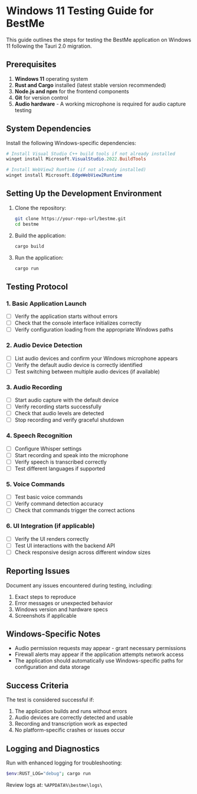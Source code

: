 # Windows 11 Testing Guide for BestMe

This guide outlines the steps for testing the BestMe application on Windows 11 following the Tauri 2.0 migration.

## Prerequisites

1. **Windows 11** operating system
2. **Rust and Cargo** installed (latest stable version recommended)
3. **Node.js and npm** for the frontend components
4. **Git** for version control
5. **Audio hardware** - A working microphone is required for audio capture testing

## System Dependencies

Install the following Windows-specific dependencies:

```powershell
# Install Visual Studio C++ build tools if not already installed
winget install Microsoft.VisualStudio.2022.BuildTools

# Install WebView2 Runtime (if not already installed)
winget install Microsoft.EdgeWebView2Runtime
```

## Setting Up the Development Environment

1. Clone the repository:
   ```bash
   git clone https://your-repo-url/bestme.git
   cd bestme
   ```

2. Build the application:
   ```bash
   cargo build
   ```

3. Run the application:
   ```bash
   cargo run
   ```

## Testing Protocol

### 1. Basic Application Launch

- [ ] Verify the application starts without errors
- [ ] Check that the console interface initializes correctly
- [ ] Verify configuration loading from the appropriate Windows paths

### 2. Audio Device Detection

- [ ] List audio devices and confirm your Windows microphone appears
- [ ] Verify the default audio device is correctly identified
- [ ] Test switching between multiple audio devices (if available)

### 3. Audio Recording

- [ ] Start audio capture with the default device
- [ ] Verify recording starts successfully
- [ ] Check that audio levels are detected
- [ ] Stop recording and verify graceful shutdown

### 4. Speech Recognition

- [ ] Configure Whisper settings
- [ ] Start recording and speak into the microphone
- [ ] Verify speech is transcribed correctly
- [ ] Test different languages if supported

### 5. Voice Commands

- [ ] Test basic voice commands
- [ ] Verify command detection accuracy
- [ ] Check that commands trigger the correct actions

### 6. UI Integration (if applicable)

- [ ] Verify the UI renders correctly
- [ ] Test UI interactions with the backend API
- [ ] Check responsive design across different window sizes

## Reporting Issues

Document any issues encountered during testing, including:

1. Exact steps to reproduce
2. Error messages or unexpected behavior
3. Windows version and hardware specs
4. Screenshots if applicable

## Windows-Specific Notes

- Audio permission requests may appear - grant necessary permissions
- Firewall alerts may appear if the application attempts network access
- The application should automatically use Windows-specific paths for configuration and data storage

## Success Criteria

The test is considered successful if:

1. The application builds and runs without errors
2. Audio devices are correctly detected and usable
3. Recording and transcription work as expected
4. No platform-specific crashes or issues occur

## Logging and Diagnostics

Run with enhanced logging for troubleshooting:

```bash
$env:RUST_LOG="debug"; cargo run
```

Review logs at: `%APPDATA%\bestme\logs\` 
